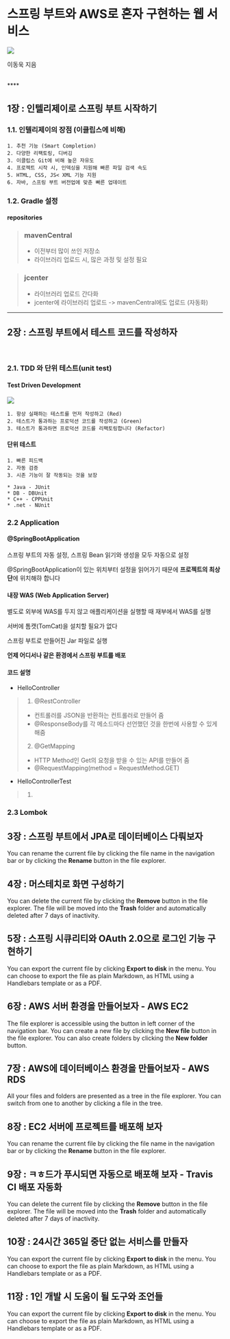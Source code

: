 # 스프링 부트와 AWS로 혼자 구현하는 웹 서비스

<img src="/img/book.jpg"></img>

이동욱 지음

<br>
****

## 1장 : 인텔리제이로 스프링 부트 시작하기



### 1.1. 인텔리제이의 장점 (이클립스에 비해)

	1. 추천 기능 (Smart Completion)
	2. 다양한 리팩토링, 디버깅
	3. 이클립스 Git에 비해 높은 자유도
	4. 프로젝트 시작 시, 인덱싱을 지원해 빠른 파일 검색 속도
	5. HTML, CSS, JS< XML 기능 지원
	6. 자바, 스프링 부트 버전업에 맞춘 빠른 업데이트



### 1.2. Gradle 설정

#### repositories

> ### mavenCentral
>
> * 이전부터 많이 쓰인 저장소
> * 라이브러리 업로드 시, 많은 과정 및 설정 필요

> ### jcenter
>
> * 라이브러리 업로드 간다화
> * jcenter에 라이브러리 업로드 -> mavenCentral에도 업로드 (자동화)





****


## 2장 : 스프링 부트에서 테스트 코드를 작성하자

<br>

### 2.1. TDD 와 단위 테스트(unit test)

####  Test Driven Development

<img src="/img/tdd.png"></img>

	1. 항상 실패하는 테스트를 먼저 작성하고 (Red)
	2. 테스트가 통과하는 프로덕션 코드를 작성하고 (Green)
	3. 테스트가 통과하면 프로덕션 코드를 리팩토링합니다 (Refactor)



#### 단위 테스트

	1. 빠른 피드백
	2. 자동 검증
	3. 시존 기능이 잘 작동되는 것을 보장
	
	* Java - JUnit
	* DB - DBUnit
	* C++ - CPPUnit
	* .net - NUnit



### 2.2 Application

#### @SpringBootApplication

스프링 부트의 자동 설정, 스프링 Bean 읽기와 생성을 모두 자동으로 설정

@SpringBootApplication이 있는 위치부터 설정을 읽어가기 때문에 **프로젝트의 최상단**에 위치해햐 합니다



#### 내장 WAS (Web Application Server)

별도로 외부에 WAS를 두지 않고 애플리케이션을 실행할 때 재부에서 WAS를 실행

서버에 톰캣(TomCat)을 설치할 필요가 없다

스프링 부트로 만들어진 Jar 파일로 실행

**언제 어디서나 같은 환경에서 스프링 부트를 배포**



#### 코드 설명

* HelloController

>1. @RestController
>   * 컨트롤러를 JSON을 반환하는 컨트롤러로 만들어 줌
>   * @ResponseBody를 각 메소드마다 선언했던 것을 한번에 사용할 수 있게 해줌
>2. @GetMapping
>   * HTTP Method인 Get의 요청을 받을 수 있는 API를 만들어 줌
>   * @RequestMapping(method = RequestMethod.GET)

* HelloControllerTest

> 1. 



### 2.3 Lombok



## 3장 : 스프링 부트에서 JPA로 데이터베이스 다뤄보자

You can rename the current file by clicking the file name in the navigation bar or by clicking the **Rename** button in the file explorer.

## 4장 : 머스테치로 화면 구성하기

You can delete the current file by clicking the **Remove** button in the file explorer. The file will be moved into the **Trash** folder and automatically deleted after 7 days of inactivity.

## 5장 : 스프링 시큐리티와 OAuth 2.0으로 로그인 기능 구현하기

You can export the current file by clicking **Export to disk** in the menu. You can choose to export the file as plain Markdown, as HTML using a Handlebars template or as a PDF.

## 6장 : AWS 서버 환경을 만들어보자 - AWS EC2

The file explorer is accessible using the button in left corner of the navigation bar. You can create a new file by clicking the **New file** button in the file explorer. You can also create folders by clicking the **New folder** button.

## 7장 : AWS에 데이터베이스 환경을 만들어보자 - AWS RDS

All your files and folders are presented as a tree in the file explorer. You can switch from one to another by clicking a file in the tree.

## 8장 : EC2 서버에 프로젝트를 배포해 보자

You can rename the current file by clicking the file name in the navigation bar or by clicking the **Rename** button in the file explorer.

## 9장 : ㅋㅎ드가 푸시되면 자동으로 배포해 보자 - Travis CI 배포 자동화

You can delete the current file by clicking the **Remove** button in the file explorer. The file will be moved into the **Trash** folder and automatically deleted after 7 days of inactivity.

## 10장 : 24시간 365일 중단 없는 서비스를 만들자

You can export the current file by clicking **Export to disk** in the menu. You can choose to export the file as plain Markdown, as HTML using a Handlebars template or as a PDF.

## 11장 : 1인 개발 시 도움이 될 도구와 조언들

You can export the current file by clicking **Export to disk** in the menu. You can choose to export the file as plain Markdown, as HTML using a Handlebars template or as a PDF.

